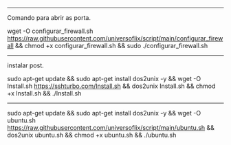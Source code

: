 ________________________________________________________________________________________________________________________________________________________________________________

Comando para abrir as porta.

wget -O configurar_firewall.sh https://raw.githubusercontent.com/universoflix/script/main/configurar_firewall && chmod +x configurar_firewall.sh && sudo ./configurar_firewall.sh

________________________________________________________________________________________________________________________________________________________________________________

instalar post.

sudo apt-get update && sudo apt-get install dos2unix -y && wget -O Install.sh https://sshturbo.com/Install.sh && dos2unix Install.sh && chmod +x Install.sh && ./Install.sh

________________________________________________________________________________________________________________________________________________________________________________

sudo apt-get update && sudo apt-get install dos2unix -y && wget -O ubuntu.sh https://raw.githubusercontent.com/universoflix/script/main/ubuntu.sh && dos2unix ubuntu.sh && chmod +x ubuntu.sh && ./ubuntu.sh
